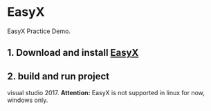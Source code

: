 # EasyX
EasyX Practice Demo.

## 1. Download and install [EasyX](http://www.easyx.cn/downloads/)

## 2. build and run project
 visual studio 2017.
 **Attention:** EasyX is not supported in linux for now, windows only.

